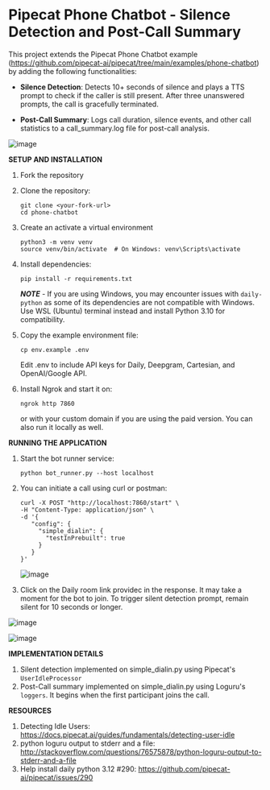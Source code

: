 # Pipecat Phone Chatbot - Silence Detection and Post-Call Summary

This project extends the Pipecat Phone Chatbot example (https://github.com/pipecat-ai/pipecat/tree/main/examples/phone-chatbot) by adding the following functionalities:

* **Silence Detection**: Detects 10+ seconds of silence and plays a TTS prompt to check if the caller is still present. After three unanswered prompts, the call is gracefully terminated.
  
* **Post-Call Summary**: Logs call duration, silence events, and other call statistics to a call_summary.log file for post-call analysis.

![image](https://github.com/user-attachments/assets/976b2199-99b5-423b-ab28-81151903a90f)


**SETUP AND INSTALLATION**

1. Fork the repository
2. Clone the repository:
   ```
   git clone <your-fork-url>
   cd phone-chatbot
   ```
3. Create an activate a virtual environment
   ```
   python3 -m venv venv
   source venv/bin/activate  # On Windows: venv\Scripts\activate
   ```
4. Install dependencies:
   ```
   pip install -r requirements.txt
   ```
   ***NOTE*** - If you are using Windows, you may encounter issues with ```daily-python``` as some of its dependencies are not compatible with Windows. Use WSL (Ubuntu) terminal instead and install Python 3.10 for compatibility.

5. Copy the example environment file:
   ```
   cp env.example .env
   ```

   Edit .env to include API keys for Daily, Deepgram, Cartesian, and OpenAI/Google API.

6. Install Ngrok and start it on:
   ```
   ngrok http 7860

   ```

   or with your custom domain if you are using the paid version. You can also run it locally as well.


**RUNNING THE APPLICATION**
1. Start the bot runner service:
   ```
   python bot_runner.py --host localhost
   ```
2. You can initiate a call using curl or postman:
   ```
   curl -X POST "http://localhost:7860/start" \
   -H "Content-Type: application/json" \
   -d '{
      "config": {
        "simple_dialin": {
          "testInPrebuilt": true
        }
      }
   }'
   ```
   ![image](https://github.com/user-attachments/assets/c457489d-d9d5-451a-a2ae-1b9b82d95b29)

3. Click on the Daily room link providec in the response. It may take a moment for the bot to join. To trigger silent detection prompt, remain silent for 10 seconds or longer.

 ![image](https://github.com/user-attachments/assets/1fc7fe54-d5cf-4f68-9c00-821d540fda78)

 ![image](https://github.com/user-attachments/assets/603ef7db-d7e8-4db8-845b-571b4defb869)




**IMPLEMENTATION DETAILS**

1. Silent detection implemented on simple_dialin.py using Pipecat's ```UserIdleProcessor```
2. Post-Call summary implemented on simple_dialin.py using Loguru's ```loggers```. It begins when the first participant joins the call.

**RESOURCES**
1. Detecting Idle Users: https://docs.pipecat.ai/guides/fundamentals/detecting-user-idle
2. python loguru output to stderr and a file: http://stackoverflow.com/questions/76575878/python-loguru-output-to-stderr-and-a-file
3. Help install daily python 3.12 #290: https://github.com/pipecat-ai/pipecat/issues/290

   
